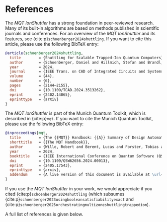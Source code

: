 # References

The _MQT IonShuttler_ has a strong foundation in peer‑reviewed research.
Many of its built‑in algorithms are based on methods published in scientific journals and conferences.
For an overview of the _MQT IonShuttler_ and its features, see {cite:p}`schoenberger2024shuttling`.
If you want to cite this article, please use the following BibTeX entry:

```bibtex
@article{schoenberger2024shuttling,
  title        = {Shuttling for Scalable Trapped-Ion Quantum Computers},
  author       = {Schoenberger, Daniel and Hillmich, Stefan and Brandl, Matthias and Wille, Robert},
  year         = 2024,
  journal      = {IEEE Trans. on CAD of Integrated Circuits and Systems},
  volume       = {44},
  number       = {6},
  pages        = {2144–2155},
  doi          = {10.1109/TCAD.2024.3513262},
  eprint       = {2402.14065},
  eprinttype   = {arXiv}
}
```

The _MQT IonShuttler_ is part of the Munich Quantum Toolkit, which is described in {cite:p}`mqt`.
If you want to cite the Munich Quantum Toolkit, please use the following BibTeX entry:

```bibtex
@inproceedings{mqt,
  title        = {The {{MQT}} Handbook: {{A}} Summary of Design Automation Tools and Software for Quantum Computing},
  shorttitle   = {{The MQT Handbook}},
  author       = {Wille, Robert and Berent, Lucas and Forster, Tobias and Kunasaikaran, Jagatheesan and Mato, Kevin and Peham, Tom and Quetschlich, Nils and Rovara, Damian and Sander, Aaron and Schmid, Ludwig and Schoenberger, Daniel and Stade, Yannick and Burgholzer, Lukas},
  year         = 2024,
  booktitle    = {IEEE International Conference on Quantum Software (QSW)},
  doi          = {10.1109/QSW62656.2024.00013},
  eprint       = {2405.17543},
  eprinttype   = {arxiv},
  addendum     = {A live version of this document is available at \url{https://mqt.readthedocs.io}}
}
```

If you use the _MQT IonShuttler_ in your work, we would appreciate if you cited {cite:p}`schoenberger2024shuttling` (which subsumes {cite:p}`schoenberger2023usingbooleansatisfiabilityexact` and {cite:p}`schoenberger2025orchestratingmultizoneshuttlingtrappedion`).

A full list of references is given below.

```{bibliography}

```
